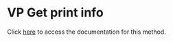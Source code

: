 <!---->
# VP Get print info

Click [here](https://developer.4d.com/docs/ViewPro/method-list#vp-get-print-info) to access the documentation for this method.

